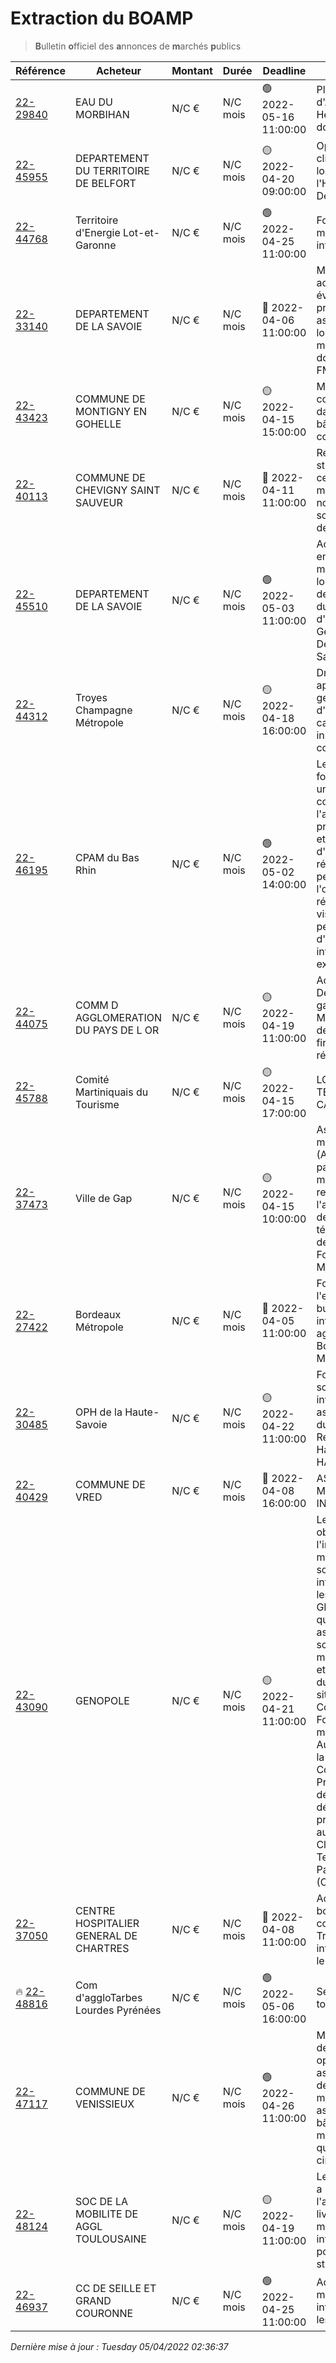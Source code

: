 # Extraction du BOAMP
> **B**ulletin **o**fficiel des **a**nnonces de **m**archés **p**ublics

| Référence | Acheteur | Montant | Durée | Deadline | Résumé | Mot clé|
|---|---|---|---|---|---|---|
| [22-29840](https://www.boamp.fr/avis/detail/22-29840) | EAU DU MORBIHAN | N/C € | N/C mois | 🟢 2022-05-16 11:00:00 | Plan de Reprise d'Activité - Hébergement de données répliquées | *serveur*|
| [22-45955](https://www.boamp.fr/avis/detail/22-45955) | DEPARTEMENT DU TERRITOIRE DE BELFORT | N/C € | N/C mois | 🟡 2022-04-20 09:00:00 | Optimisation de la climatisation du local serveur à l'Hôtel du Département | *serveur*|
| [22-44768](https://www.boamp.fr/avis/detail/22-44768) | Territoire d'Energie Lot-et-Garonne | N/C € | N/C mois | 🟢 2022-04-25 11:00:00 | Fourniture de matériel informatique | *microsoft*|
| [22-33140](https://www.boamp.fr/avis/detail/22-33140) | DEPARTEMENT DE LA SAVOIE | N/C € | N/C mois | 🔴 2022-04-06 11:00:00 | Maintenance, acquisition, évolutions et prestations associées au logiciel de manipulation de données spatiales FME | *logiciels*|
| [22-43423](https://www.boamp.fr/avis/detail/22-43423) | COMMUNE DE MONTIGNY EN GOHELLE | N/C € | N/C mois | 🟡 2022-04-15 15:00:00 | Mise en place de contrôle d'accès dans divers bâtiments communaux | *logiciels*|
| [22-40113](https://www.boamp.fr/avis/detail/22-40113) | COMMUNE DE CHEVIGNY SAINT SAUVEUR | N/C € | N/C mois | 🔴 2022-04-11 11:00:00 | Rénovation de la station essence du centre technique municipalFourniture nouvelle pompe et solution logicielle de suivi. | *logiciels*|
| [22-45510](https://www.boamp.fr/avis/detail/22-45510) | DEPARTEMENT DE LA SAVOIE | N/C € | N/C mois | 🟢 2022-05-03 11:00:00 | Acquisition, mise en oeuvre et maintenance d'un logiciel de gestion des métadonnées du Système d'Information Géographique du Département de la Savoie | *logiciels*|
| [22-44312](https://www.boamp.fr/avis/detail/22-44312) | Troyes Champagne Métropole | N/C € | N/C mois | 🟡 2022-04-18 16:00:00 | Droit d'accès à une application de gestion pour l'aire d'accueil de camping-cars et installations connexes | *logiciels*|
| [22-46195](https://www.boamp.fr/avis/detail/22-46195) | CPAM du Bas Rhin | N/C € | N/C mois | 🟢 2022-05-02 14:00:00 | Le titulaire devra fournir et installer un système complet pour l'animation et la présentation audio et vidéo au sein d'une salle de réunion afin de permettre l'organisation de réunion en mode visioconférence et permettant d'intégrer des intervenants externes. | *logiciels*|
| [22-44075](https://www.boamp.fr/avis/detail/22-44075) | COMM D AGGLOMERATION DU PAYS DE L OR | N/C € | N/C mois | 🟡 2022-04-19 11:00:00 | Accès Très Haut Débit à débits garantis, VPN MPLS- sortie coeur de réseau et firewall coeur de réseau | *firewall*|
| [22-45788](https://www.boamp.fr/avis/detail/22-45788) | Comité Martiniquais du Tourisme | N/C € | N/C mois | 🟡 2022-04-15 17:00:00 | LOGISTIQUE TERRE TRANSAT CAP MARTINIQUE | *wifi*|
| [22-37473](https://www.boamp.fr/avis/detail/22-37473) | Ville de Gap | N/C € | N/C mois | 🟡 2022-04-15 10:00:00 | Assistance à maîtrise d'ouvrage (AMO) en vue de la passation du marché de renouvellement de l'appel malade et des systèmes de télécommunication de l'EHPAD les 3 Fontaines - Saint Mens | *wifi*|
| [22-27422](https://www.boamp.fr/avis/detail/22-27422) | Bordeaux Métropole | N/C € | N/C mois | 🔴 2022-04-05 11:00:00 | Formation à l'environnement bureautique et informatique des agents de Bordeaux Métropole | *informatique*|
| [22-30485](https://www.boamp.fr/avis/detail/22-30485) | OPH de la Haute-Savoie | N/C € | N/C mois | 🟡 2022-04-22 11:00:00 | Fourniture d'une solution informatique pour assurer la gestion du planning du Pôle Relation Client de Haute-Savoie HABITAT | *informatique*|
| [22-40429](https://www.boamp.fr/avis/detail/22-40429) | COMMUNE DE VRED | N/C € | N/C mois | 🔴 2022-04-08 16:00:00 | ASSISTANCE ET MAINTENANCE INFORMATIQUE | *informatique*|
| [22-43090](https://www.boamp.fr/avis/detail/22-43090) | GENOPOLE | N/C € | N/C mois | 🟡 2022-04-21 11:00:00 | Le marché a pour objet la fourniture, l'installation, de matériels et de solutions informatiques pour les services du GIP GENOPOLE, ainsi que les prestations associées à ces solutions. Le matériel sera livré et installé sur le site du GIP. Ce site se situe à Evry-Courcouronnes? Fourniture du matériel Audio/Vidéo dans la salle de Conférence? Prestations déploiementsLe détail des prestations figure au Cahier des Clauses Techniques Particulières (CCTP). | *informatique*|
| [22-37050](https://www.boamp.fr/avis/detail/22-37050) | CENTRE HOSPITALIER GENERAL DE CHARTRES | N/C € | N/C mois | 🔴 2022-04-08 11:00:00 | Accord cadre à bons de commandes - Travaux de câblage informatique pour le CH de Chartres | *informatique*|
| 🔥 [22-48816](https://www.boamp.fr/avis/detail/22-48816) | Com d'aggloTarbes Lourdes Pyrénées | N/C € | N/C mois | 🟢 2022-05-06 16:00:00 | Services topographiques | *informatique*|
| [22-47117](https://www.boamp.fr/avis/detail/22-47117) | COMMUNE DE VENISSIEUX | N/C € | N/C mois | 🟢 2022-04-26 11:00:00 | Mise à disposition de bacs roulants opérationnels pour assurer la collecte des ordures ménagères et assimilés pour les bâtiments municipaux ainsi que pour les deux cimetières | *informatique*|
| [22-48124](https://www.boamp.fr/avis/detail/22-48124) | SOC DE LA MOBILITE DE AGGL TOULOUSAINE | N/C € | N/C mois | 🟡 2022-04-19 11:00:00 | Le présent marché a pour objet l'acquisition et la livraison de matériels informatiques(PC portables et stations d'accueil) | *informatique*|
| [22-46937](https://www.boamp.fr/avis/detail/22-46937) | CC DE SEILLE ET GRAND COURONNE | N/C € | N/C mois | 🟢 2022-04-25 11:00:00 | Acquisition de matériel informatique pour les sites scolaires | *informatique*|


_Dernière mise à jour : Tuesday 05/04/2022 02:36:37_